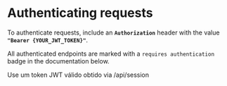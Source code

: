 # Authenticating requests

To authenticate requests, include an **`Authorization`** header with the value **`"Bearer {YOUR_JWT_TOKEN}"`**.

All authenticated endpoints are marked with a `requires authentication` badge in the documentation below.

Use um token JWT válido obtido via /api/session
